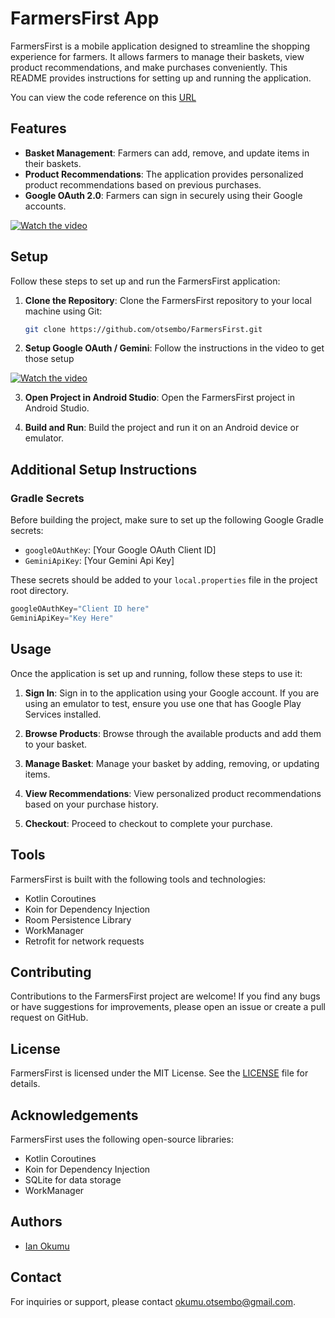 # FarmersFirst App

FarmersFirst is a mobile application designed to streamline the shopping experience for farmers. It allows farmers to manage their baskets, view product recommendations, and make purchases conveniently. This README provides instructions for setting up and running the application.

You can view the code reference on this [URL](https://farmersfirst.onrender.com/index.html)

## Features

- **Basket Management**: Farmers can add, remove, and update items in their baskets.
- **Product Recommendations**: The application provides personalized product recommendations based on previous purchases.
- **Google OAuth 2.0**: Farmers can sign in securely using their Google accounts.

[![Watch the video](https://img.youtube.com/vi/Zcivg9hyaYo/hqdefault.jpg)](https://www.youtube.com/embed/Zcivg9hyaYo)

## Setup

Follow these steps to set up and run the FarmersFirst application:

1. **Clone the Repository**: Clone the FarmersFirst repository to your local machine using Git:

    ```bash
    git clone https://github.com/otsembo/FarmersFirst.git
    ```

2. **Setup Google OAuth / Gemini**: Follow the instructions in the video to get those setup

[![Watch the video](https://img.youtube.com/vi/qSsyvJsbymw/hqdefault.jpg)](https://www.youtube.com/embed/qSsyvJsbymw)



3. **Open Project in Android Studio**: Open the FarmersFirst project in Android Studio.

4. **Build and Run**: Build the project and run it on an Android device or emulator.

## Additional Setup Instructions

### Gradle Secrets

Before building the project, make sure to set up the following Google Gradle secrets:

- `googleOAuthKey`: [Your Google OAuth Client ID]
- `GeminiApiKey`: [Your Gemini Api Key]

These secrets should be added to your `local.properties` file in the project root directory.

```gradle
googleOAuthKey="Client ID here"
GeminiApiKey="Key Here"
```


## Usage

Once the application is set up and running, follow these steps to use it:

1. **Sign In**: Sign in to the application using your Google account. If you are using an emulator to test, ensure you use one that has Google Play Services installed.

2. **Browse Products**: Browse through the available products and add them to your basket.

3. **Manage Basket**: Manage your basket by adding, removing, or updating items.

4. **View Recommendations**: View personalized product recommendations based on your purchase history.

5. **Checkout**: Proceed to checkout to complete your purchase.

## Tools

FarmersFirst is built with the following tools and technologies:

- Kotlin Coroutines
- Koin for Dependency Injection
- Room Persistence Library
- WorkManager
- Retrofit for network requests

## Contributing

Contributions to the FarmersFirst project are welcome! If you find any bugs or have suggestions for improvements, please open an issue or create a pull request on GitHub.


## License

FarmersFirst is licensed under the MIT License. See the [LICENSE](LICENSE) file for details.

## Acknowledgements

FarmersFirst uses the following open-source libraries:

- Kotlin Coroutines
- Koin for Dependency Injection
- SQLite for data storage
- WorkManager

## Authors

- [Ian Okumu](https://github.com/otsembo)

## Contact

For inquiries or support, please contact [okumu.otsembo@gmail.com](mailto:okumu.otsembo@gmail.com).


